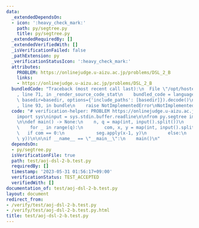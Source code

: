 ```yaml
---
data:
  _extendedDependsOn:
  - icon: ':heavy_check_mark:'
    path: py/segtree.py
    title: py/segtree.py
  _extendedRequiredBy: []
  _extendedVerifiedWith: []
  _isVerificationFailed: false
  _pathExtension: py
  _verificationStatusIcon: ':heavy_check_mark:'
  attributes:
    PROBLEM: https://onlinejudge.u-aizu.ac.jp/problems/DSL_2_B
    links:
    - https://onlinejudge.u-aizu.ac.jp/problems/DSL_2_B
  bundledCode: "Traceback (most recent call last):\n  File \"/opt/hostedtoolcache/Python/3.8.18/x64/lib/python3.8/site-packages/onlinejudge_verify/documentation/build.py\"\
    , line 71, in _render_source_code_stat\n    bundled_code = language.bundle(stat.path,\
    \ basedir=basedir, options={'include_paths': [basedir]}).decode()\n  File \"/opt/hostedtoolcache/Python/3.8.18/x64/lib/python3.8/site-packages/onlinejudge_verify/languages/python.py\"\
    , line 93, in bundle\n    raise NotImplementedError\nNotImplementedError\n"
  code: "# verification-helper: PROBLEM https://onlinejudge.u-aizu.ac.jp/problems/DSL_2_B\n\
    import sys\ninput = sys.stdin.buffer.readline\n\nfrom py.segtree import RSumQ\n\
    \n\ndef main() -> None:\n    n, q = map(int, input().split())\n    seg = RSumQ(n)\n\
    \    for _ in range(q):\n        com, x, y = map(int, input().split())\n     \
    \   if com == 0:\n            seg.apply(x-1, y)\n        else:\n            print(seg.prod(x-1,\
    \ y))\n\n\nif __name__ == \"__main__\":\n    main()\n"
  dependsOn:
  - py/segtree.py
  isVerificationFile: true
  path: test/aoj-dsl-2-b.test.py
  requiredBy: []
  timestamp: '2023-05-31 01:56:17+09:00'
  verificationStatus: TEST_ACCEPTED
  verifiedWith: []
documentation_of: test/aoj-dsl-2-b.test.py
layout: document
redirect_from:
- /verify/test/aoj-dsl-2-b.test.py
- /verify/test/aoj-dsl-2-b.test.py.html
title: test/aoj-dsl-2-b.test.py
---
```

